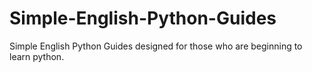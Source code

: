 # Simple-English-Python-Guides
Simple English Python Guides designed for those who are beginning to learn python. 
